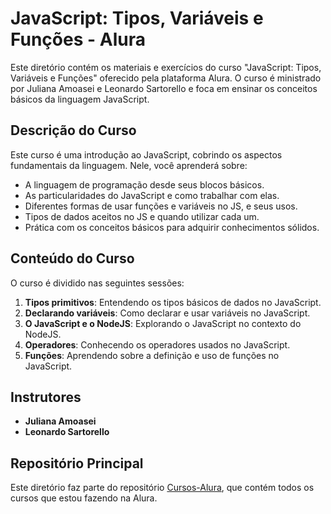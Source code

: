 # JavaScript: Tipos, Variáveis e Funções - Alura

Este diretório contém os materiais e exercícios do curso "JavaScript: Tipos, Variáveis e Funções" oferecido pela plataforma Alura. O curso é ministrado por Juliana Amoasei e Leonardo Sartorello e foca em ensinar os conceitos básicos da linguagem JavaScript.

## Descrição do Curso

Este curso é uma introdução ao JavaScript, cobrindo os aspectos fundamentais da linguagem. Nele, você aprenderá sobre:

- A linguagem de programação desde seus blocos básicos.
- As particularidades do JavaScript e como trabalhar com elas.
- Diferentes formas de usar funções e variáveis no JS, e seus usos.
- Tipos de dados aceitos no JS e quando utilizar cada um.
- Prática com os conceitos básicos para adquirir conhecimentos sólidos.

## Conteúdo do Curso

O curso é dividido nas seguintes sessões:

1. **Tipos primitivos**: Entendendo os tipos básicos de dados no JavaScript.
2. **Declarando variáveis**: Como declarar e usar variáveis no JavaScript.
3. **O JavaScript e o NodeJS**: Explorando o JavaScript no contexto do NodeJS.
4. **Operadores**: Conhecendo os operadores usados no JavaScript.
5. **Funções**: Aprendendo sobre a definição e uso de funções no JavaScript.

## Instrutores

- **Juliana Amoasei**
- **Leonardo Sartorello**

## Repositório Principal

Este diretório faz parte do repositório [Cursos-Alura](https://github.com/ddcsilva/Cursos-Alura), que contém todos os cursos que estou fazendo na Alura.
